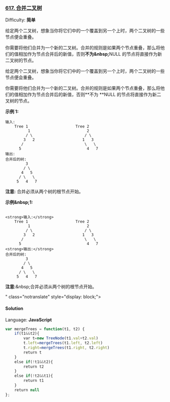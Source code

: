 ### [617\. 合并二叉树](https://leetcode-cn.com/problems/merge-two-binary-trees/)

Difficulty: **简单**

给定两个二叉树，想象当你将它们中的一个覆盖到另一个上时，两个二叉树的一些节点便会重叠。</p>

<p>你需要将他们合并为一个新的二叉树。合并的规则是如果两个节点重叠，那么将他们的值相加作为节点合并后的新值，否则<strong>不为&amp;nbsp;</strong>NULL 的节点将直接作为新二叉树的节点。</p>

<p>

给定两个二叉树，想象当你将它们中的一个覆盖到另一个上时，两个二叉树的一些节点便会重叠。

你需要将他们合并为一个新的二叉树。合并的规则是如果两个节点重叠，那么将他们的值相加作为节点合并后的新值，否则**不为 **NULL 的节点将直接作为新二叉树的节点。

**示例 1:**

```
输入:
	Tree 1                     Tree 2
          1                         2
         / \                       / \
        3   2                     1   3
       /                           \   \
      5                             4   7
输出:
合并后的树:
	     3
	    / \
	   4   5
	  / \   \
	 5   4   7
```

**注意:** 合并必须从两个树的根节点开始。

<strong>示例&amp;nbsp;1:</strong></p>

```

<strong>输入:</strong>
	Tree 1                     Tree 2
          1                         2
         / \                       / \
        3   2                     1   3
       /                           \   \
      5                             4   7
<strong>输出:</strong>
合并后的树:
	     3
	    / \
	   4   5
	  / \   \
	 5   4   7
```

<p><strong>注意:</strong>&amp;nbsp;合并必须从两个树的根节点开始。</p>
" class="notranslate" style="display: block;">

#### Solution

Language: **JavaScript**

```javascript
var mergeTrees = function(t1, t2) {
    if(t1&&t2){
        var t=new TreeNode(t1.val+t2.val)
        t.left=mergeTrees(t1.left, t2.left)
        t.right=mergeTrees(t1.right, t2.right)
        return t
    }
    else if(!t1&&t2){
        return t2
    }
    else if(!t2&&t1){
        return t1
    }
    return null
};
```